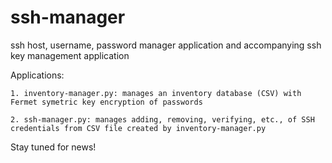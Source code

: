 # ssh-manager
ssh host, username, password manager application and accompanying ssh key management application

Applications:

	1. inventory-manager.py: manages an inventory database (CSV) with Fermet symetric key encryption of passwords
 
	2. ssh-manager.py: manages adding, removing, verifying, etc., of SSH credentials from CSV file created by inventory-manager.py

Stay tuned for news!
